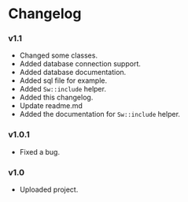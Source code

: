# Changelog

### v1.1
- Changed some classes.
- Added database connection support.
- Added database documentation.
- Added sql file for example.
- Added `Sw::include` helper.
- Added this changelog.
- Update readme.md
- Added the documentation for `Sw::include` helper.

### v1.0.1
- Fixed a bug.

### v1.0
- Uploaded project.
